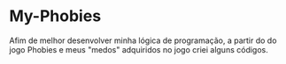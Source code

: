 # My-Phobies
Afim de melhor desenvolver minha lógica de programação, a partir do do jogo Phobies e meus "medos" adquiridos no jogo criei alguns códigos.
